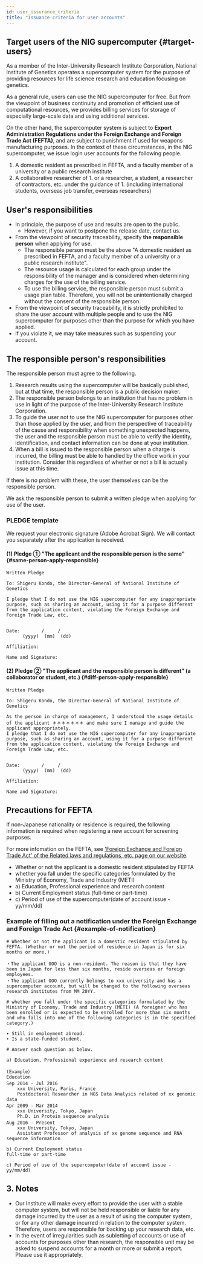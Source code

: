 ```yaml
---
id: user_issurance_criteria
title: "Issuance criteria for user accounts"
---
```


## Target users of the NIG supercomputer {#target-users}

As a member of the Inter-University Research Institute Corporation, National Institute of Genetics operates a supercomputer system for the purpose of providing resources for life science research and education focusing on genetics.

As a general rule, users can use the NIG supercomputer for free. But from the viewpoint of business continuity and promotion of efficient use of computational resources, we provides billing services for storage of especially large-scale data and using additional services.

On the other hand, the supercomputer system is subject to **Export Administration Regulations under the Foreign Exchange and Foreign Trade Act (FEFTA)**, and are subject to punishment if used for weapons manufacturing purposes. In the context of these circumstances, in the NIG supercomputer, we issue login user accounts for the following people.

1. A domestic resident as prescribed in FEFTA, and  a faculty member of a university or a public research institute
2. A collaborative researcher of 1. or a researcher, a student, a researcher of contractors, etc. under the guidance of 1. (including international students, overseas job transfer, overseas researchers)


## User's responsibilities

- In principle, the purpose of use and results are open to the public. 
    - However, if you want to postpone the release date, contact us.
- From the viewpoint of security traceability, specify **the responsible person** when applying for use.
    - The responsible person must be the above "A domestic resident as prescribed in FEFTA, and  a faculty member of a university or a public research institute".
    - The resource usage is calculated for each group under the responsibility of the manager and is considered when determining charges for the use of the billing service.
    - To use the billing service, the responsible person must submit a usage plan table. Therefore, you will not be unintentionally charged without the consent of the responsible person.
- From the viewpoint of security traceability, it is strictly prohibited to share the user account with multiple people and to use the NIG supercomputer for purposes other than the purpose for which you have applied.
- If you violate it, we may take measures such as suspending your account.


## The responsible person's responsibilities

The responsible person must agree to the following.

1. Research results using the supercomputer will be basically published, but at that time, the responsible person is a public decision maker.
2. The responsible person belongs to an institution that has no problem in use in light of the purpose of the Inter-University Research Institute Corporation.
3. To guide the user not to use the NIG supercomputer for purposes other than those applied by the user, and from the perspective of traceability of the cause and responsibility when something unexpected happens, the user and the responsible person must be able to verify the identity, identification, and contact information can be done at your institution.
4. When a bill is issued to the responsible person when a charge is incurred, the billing must be able to handled by the office work in your institution. Consider this regardless of whether or not a bill is actually issue at this time.


If there is no problem with these, the user themselves can be the responsible person.

We ask the responsible person to submit a written pledge when applying for use of the user. 

### PLEDGE template

We request your electronic signature (Adobe Acrobat Sign). We will contact you separately after the application is received.


#### (1) Pledge ① "The applicant and the responsible person is the same" {#same-person-apply-responsible}

```
Written Pledge 

To: Shigeru Kondo, the Director-General of National Institute of Genetics

I pledge that I do not use the NIG supercomputer for any inappropriate purpose, such as sharing an account, using it for a purpose different from the application content, violating the Foreign Exchange and Foreign Trade Law, etc.


Date:        /     /
      (yyyy)  (mm)  (dd)

Affiliation:

Name and Signature: 

```


#### (2) Pledge ② "The applicant and the responsible person is different" (a collaborator or student, etc.) {#diff-person-apply-responsible}

```
Written Pledge 

To: Shigeru Kondo, the Director-General of National Institute of Genetics

As the person in charge of management, I understood the usage details of the applicant ＊＊＊＊＊＊＊ and make sure I manage and guide the applicant appropriately. 
I pledge that I do not use the NIG supercomputer for any inappropriate purpose, such as sharing an account, using it for a purpose different from the application content, violating the Foreign Exchange and Foreign Trade Law, etc. 


Date:        /     /
      (yyyy)  (mm)  (dd)

Affiliation:

Name and Signature: 

```


## Precautions for FEFTA

If non-Japanese nationality or residence is required, the following information is required when registering a new account for screening purposes. 

For more infomation on the FEFTA, see ['Foreign Exchange and Foreign Trade Act' of the Related laws and regulations, etc. page on our website](/application/terms_and_policies/legislation/).


<!-- the following information is required when registering a new account for screening purposes. (Refer to the division of [related laws and regulations](/application/legislation). ) -->

- Whether or not the applicant is a domestic resident stipulated by FEFTA
- whether you fall under the specific categories formulated by the Ministry of Economy, Trade and Industry (METI)
- a) Education, Professional experience and research content
- b) Current Employment status (full-time or part-time)
- c) Period of use of the supercomputer(date of account issue - yy/mm/dd)

<!-- If the applicant is a non-resident or falls under the specific category, [<u>it is necessary to submit the plege of the responsible person and the applicant</u>](/application/signing_PDF_non-resident). -->


### Example of filling out a notification under the Foreign Exchange and Foreign Trade Act {#example-of-notification}

```
# Whether or not the applicant is a domestic resident stipulated by FEFTA. (Whether or not the period of residence in Japan is for six months or more.) 

・The applicant OOO is a non-resident. The reason is that they have been in Japan for less than six months, reside overseas or foreign employees.
・The applicant OOO currently belongs to xxx university and has a supercomputer account, but will be changed to the following overseas research institutes from MM 20YY.

# whether you fall under the specific categories formulated by the Ministry of Economy, Trade and Industry (METI) (A foreigner who has been enrolled or is expected to be enrolled for more than six months and who falls into one of the following categories is in the specified category.)

∙ Still in employment abroad.
∙ Is a state-funded student.

# Answer each question as below.

a) Education, Professional experience and research content

(Example）
Education
Sep 2014 - Jul 2016　
    xxx University, Paris, France
    Postdoctoral Researcher in NGS Data Analysis related of xx genomic data
Apr 2009 - Mar 2014　
    xxx University, Tokyo, Japan
    Ph.D. in Protein sequence analysis
Aug 2016 - Present　     
    xxx University, Tokyo, Japan    
    Assistant Professor of analysis of xx genome sequence and RNA sequence information

b) Current Employment status
full-time or part-time

c) Period of use of the supercomputer(date of account issue - yy/mm/dd)
```



## 3. Notes

- Our Institute will make every effort to provide the user with a stable computer system, but will not be held responsible or liable for any damage incurred by the user as a result of using the computer system, or for any other damage incurred in relation to the computer system. Therefore, users are responsible for backing up your research data, etc.
- In the event of irregularities such as subletting of accounts or use of accounts for purposes other than research, the responsible unit may be asked to suspend accounts for a month or more or submit a report. Please use it appropriately.
